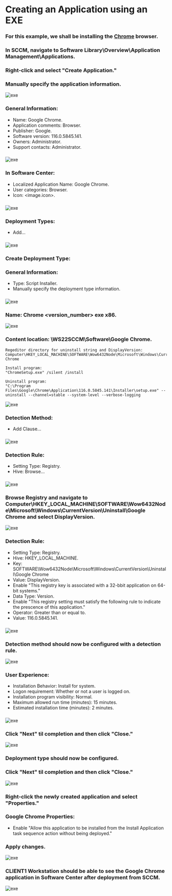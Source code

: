 # Creating an Application using an EXE

### For this example, we shall be installing the [Chrome](https://www.google.com/chrome) browser.
### In SCCM, navigate to Software Library\Overview\Application Management\Applications.
### Right-click and select "Create Application."
### Manually specify the application information.
![exe](https://github.com/whuynhit/SCCM/blob/main/Application%20Management/Creating%20an%20Application%20using%20an%20EXE/sub/1.png)

### General Information:
  - Name: Google Chrome.
  - Application comments: Browser.
  - Publisher: Google.
  - Software version: 116.0.5845.141.
  - Owners: Administrator.
  - Support contacts: Administrator.
###
![exe](https://github.com/whuynhit/SCCM/blob/main/Application%20Management/Creating%20an%20Application%20using%20an%20EXE/sub/2.png)

### In Software Center:
  - Localized Application Name: Google Chrome.
  - User categories: Browser.
  - Icon: <image.icon>.
###
![exe](https://github.com/whuynhit/SCCM/blob/main/Application%20Management/Creating%20an%20Application%20using%20an%20EXE/sub/3.png)

### Deployment Types:
  - Add...
###
![exe](https://github.com/whuynhit/SCCM/blob/main/Application%20Management/Creating%20an%20Application%20using%20an%20EXE/sub/4.png)

### Create Deployment Type:
### General Information:
  - Type: Script Installer.
  - Manually specify the deployment type information.
###
![exe](https://github.com/whuynhit/SCCM/blob/main/Application%20Management/Creating%20an%20Application%20using%20an%20EXE/sub/5.png)

### Name: Chrome <version_number> exe x86.
![exe](https://github.com/whuynhit/SCCM/blob/main/Application%20Management/Creating%20an%20Application%20using%20an%20EXE/sub/6.png)

### Content location: \\WS22SCCM\Software\Google Chrome.
```
Regeditor directory for uninstall string and DisplayVersion:
Computer\HKEY_LOCAL_MACHINE\SOFTWARE\Wow6432Node\Microsoft\Windows\CurrentVersion\Uninstall\Google Chrome

Install program:
"ChromeSetup.exe" /silent /install

Uninstall program:
"C:\Program Files\Google\Chrome\Application\116.0.5845.141\Installer\setup.exe" --uninstall --channel=stable --system-level --verbose-logging
```

![exe](https://github.com/whuynhit/SCCM/blob/main/Application%20Management/Creating%20an%20Application%20using%20an%20EXE/sub/7.png)

### Detection Method:
  - Add Clause...
###
![exe](https://github.com/whuynhit/SCCM/blob/main/Application%20Management/Creating%20an%20Application%20using%20an%20EXE/sub/8.png)

### Detection Rule:
  - Setting Type: Registry.
  - Hive: Browse...
###
![exe](https://github.com/whuynhit/SCCM/blob/main/Application%20Management/Creating%20an%20Application%20using%20an%20EXE/sub/9.png)

### Browse Registry and navigate to Computer\HKEY_LOCAL_MACHINE\SOFTWARE\Wow6432Node\Microsoft\Windows\CurrentVersion\Uninstall\Google Chrome and select DisplayVersion.
![exe](https://github.com/whuynhit/SCCM/blob/main/Application%20Management/Creating%20an%20Application%20using%20an%20EXE/sub/10.png)

### Detection Rule:
  - Setting Type: Registry.
  - Hive: HKEY_LOCAL_MACHINE.
  - Key: SOFTWARE\Wow6432Node\Microsoft\Windows\CurrentVersion\Uninstall\Google Chrome
  - Value: DisplayVersion.
  - Enable "This registry key is associated with a 32-bbit application on 64-bit systems."
  - Data Type: Version.
  - Enable "This registry setting must satisfy the following rule to indicate the prescence of this application."
  - Operator: Greater than or equal to.
  - Value: 116.0.5845.141.
###
![exe](https://github.com/whuynhit/SCCM/blob/main/Application%20Management/Creating%20an%20Application%20using%20an%20EXE/sub/11.png)

### Detection method should now be configured with a detection rule.
![exe](https://github.com/whuynhit/SCCM/blob/main/Application%20Management/Creating%20an%20Application%20using%20an%20EXE/sub/12.png)

### User Experience:
  - Installation Behavior: Install for system.
  - Logon requirement: Whether or not a user is logged on.
  - Installation program visibility: Normal.
  - Maximum allowed run time (minutes): 15 minutes.
  - Estimated installation time (minutes): 2 minutes.
###
![exe](https://github.com/whuynhit/SCCM/blob/main/Application%20Management/Creating%20an%20Application%20using%20an%20EXE/sub/13.png)

### Click "Next" til completion and then click "Close."
![exe](https://github.com/whuynhit/SCCM/blob/main/Application%20Management/Creating%20an%20Application%20using%20an%20EXE/sub/14.png)

### Deployment type should now be configured.
### Click "Next" til completion and then click "Close."
![exe](https://github.com/whuynhit/SCCM/blob/main/Application%20Management/Creating%20an%20Application%20using%20an%20EXE/sub/15.png)


### Right-click the newly created application and select "Properties."
### Google Chrome Properties:
  - Enable "Allow this application to be installed from the Install Application task sequence action without being deployed."
### Apply changes.
![exe](https://github.com/whuynhit/SCCM/blob/main/Application%20Management/Creating%20an%20Application%20using%20an%20EXE/sub/16.png)

### CLIENT1 Workstation should be able to see the Google Chrome application in Software Center after deployment from SCCM.
![exe](https://github.com/whuynhit/SCCM/blob/main/Application%20Management/Creating%20an%20Application%20using%20an%20EXE/sub/17.png)
